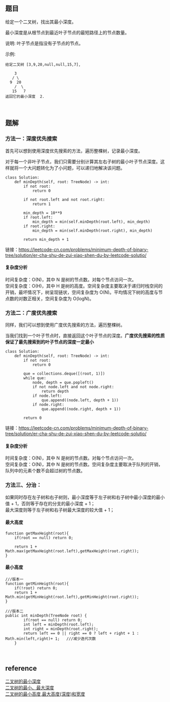 ## 题目
给定一个二叉树，找出其最小深度。

最小深度是从根节点到最近叶子节点的最短路径上的节点数量。

说明: 叶子节点是指没有子节点的节点。

示例:
```
给定二叉树 [3,9,20,null,null,15,7],

    3
   / \
  9  20
    /  \
   15   7
返回它的最小深度  2.
```

&nbsp;
## 题解
### 方法一：深度优先搜索
首先可以想到使用深度优先搜索的方法，遍历整棵树，记录最小深度。

对于每一个非叶子节点，我们只需要分别计算其左右子树的最小叶子节点深度。这样就将一个大问题转化为了小问题，可以递归地解决该问题。
```
class Solution:
    def minDepth(self, root: TreeNode) -> int:
        if not root:
            return 0
        
        if not root.left and not root.right:
            return 1
        
        min_depth = 10**9
        if root.left:
            min_depth = min(self.minDepth(root.left), min_depth)
        if root.right:
            min_depth = min(self.minDepth(root.right), min_depth)
        
        return min_depth + 1
```
链接：https://leetcode-cn.com/problems/minimum-depth-of-binary-tree/solution/er-cha-shu-de-zui-xiao-shen-du-by-leetcode-solutio/

#### 复杂度分析
时间复杂度：O(N)，其中 N 是树的节点数。对每个节点访问一次。   
空间复杂度：O(H)，其中 H 是树的高度。空间复杂度主要取决于递归时栈空间的开销，最坏情况下，树呈现链状，空间复杂度为 O(N)。平均情况下树的高度与节点数的对数正相关，空间复杂度为 O(logN)。

### 方法二：广度优先搜索
同样，我们可以想到使用广度优先搜索的方法，遍历整棵树。

当我们找到一个叶子节点时，直接返回这个叶子节点的深度。**广度优先搜索的性质保证了最先搜索到的叶子节点的深度一定最小**

```
class Solution:
    def minDepth(self, root: TreeNode) -> int:
        if not root:
            return 0

        que = collections.deque([(root, 1)])
        while que:
            node, depth = que.popleft()
            if not node.left and not node.right:
                return depth
            if node.left:
                que.append((node.left, depth + 1))
            if node.right:
                que.append((node.right, depth + 1))
        
        return 0
```
链接：https://leetcode-cn.com/problems/minimum-depth-of-binary-tree/solution/er-cha-shu-de-zui-xiao-shen-du-by-leetcode-solutio/

#### 复杂度分析
时间复杂度：O(N)，其中 N 是树的节点数。对每个节点访问一次。   
空间复杂度：O(N)，其中 N 是树的节点数。空间复杂度主要取决于队列的开销，队列中的元素个数不会超过树的节点数。

### 方法三、分治：
如果同时存在左子树和右子树则，最小深度等于左子树和右子树中最小深度的最小值 + 1，否则等于存在的分支的最小深度 + 1；   
最大深度则等于左子树和右子树最大深度的较大值 + 1；

#### 最大高度
```
function getMaxHeight(root){
    if(root == null) return 0;

    return 1 + Math.max(getMaxHeight(root.left),getMaxHeight(root.right));
}
```
#### 最小高度
```
///版本一
function getMinHeigth(root){
    if(!root) return 0;
    return 1 + Math.min(getMinHeight(root.left),getMinHeight(root.right));
}
```
```
///版本二
public int minDepth(TreeNode root) {
		if(root == null) return 0;
		int left = minDepth(root.left);
		int right = minDepth(root.right);
		return left == 0 || right == 0 ? left + right + 1 : Math.min(left,right)+ 1;   ///减少迭代次数
    }
```

&nbsp;
## reference
[二叉树的最小深度](https://leetcode-cn.com/problems/minimum-depth-of-binary-tree/)  
[二叉树的最小、最大深度](https://blog.csdn.net/a258216248/article/details/99754469)  
[二叉树的最小高度,最大高度(深度)和宽度](https://www.cnblogs.com/mengff/p/6849701.html)
